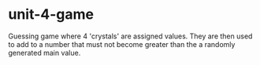 # unit-4-game
Guessing game where 4 'crystals' are assigned values. They are then used to add to a number that must not become greater than the a randomly generated main value.

